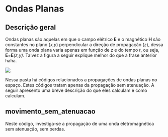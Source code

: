 # Ondas Planas

## Descrição geral

  Ondas planas são aquelas em que o campo elétrico **E** e o magnético **H** são constantes no plano (_x,y_) perpendicular a direção de propagação (_z_), dessa forma uma onda plana varia apenas em função de _z_ e do tempo _t_, ou seja, **E**=**E**_(z,y)_. Talvez a figura a seguir explique melhor do que a frase anterior haha.
  
  <img src="https://www.pngkey.com/maxpic/u2w7y3r5i1u2r5r5/"/>
  
  Nessa pasta há códigos relacionados a propagações de ondas planas no espaço. Estes códigos tratam apenas da propagação sem atenuação. A seguir apresento uma breve descrição do que eles calculam e como calculam.
  
## movimento_sem_atenuacao

  Neste código, investiga-se a propagação de uma onda eletromagnética sem atenuação, sem perdas.
